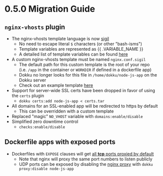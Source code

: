 # 0.5.0 Migration Guide

## `nginx-vhosts` plugin

- The nginx-vhosts template language is now [sigil](https://github.com/gliderlabs/sigil)
  - No need to escape literal `$` characters (or other "bash-isms")
  - Template variables are represented as {{ .VARIABLE_NAME }}
  - A detailed list of template variables can be found [here](/docs/configuration/nginx.md#available-template-variables)
- A custom nginx-vhosts template must be named `nginx.conf.sigil`
  - The default path for this custom template is the root of your repo (i.e. `/app` in the container or `WORKDIR` if defined in a dockerfile app)
  - Dokku no longer looks for this file in `/home/dokku/node-js-app` on the Dokku server
  - Check out an example template [here](/docs/configuration/nginx.md)
- Support for server-wide SSL certs have been dropped in favor of using the `certs` plugin
  - `dokku certs:add node-js-app < certs.tar`
- All domains for an SSL-enabled app will be redirected to https by default
  - This can be overridden with a custom template
- Replaced "magic" `NO_VHOST` variable with `domains:enable/disable`
- Simplified zero downtime control
  - `checks:enable/disable`

## Dockerfile apps with exposed ports

- Dockerfiles with `EXPOSE` clauses will get [all **tcp** ports proxied by default](/docs/deployment/methods/dockerfiles.md#exposed-ports)
  - Note that nginx will proxy the same port numbers to listen publicly
  - UDP ports can be exposed by disabling the [nginx proxy](/docs/networking/proxy-management.md) with `dokku proxy:disable node-js-app`
